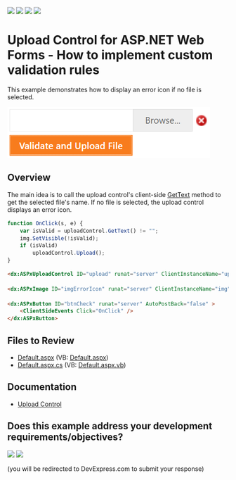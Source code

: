 <!-- default badges list -->
![](https://img.shields.io/endpoint?url=https://codecentral.devexpress.com/api/v1/VersionRange/128563386/13.1.5%2B)
[![](https://img.shields.io/badge/Open_in_DevExpress_Support_Center-FF7200?style=flat-square&logo=DevExpress&logoColor=white)](https://supportcenter.devexpress.com/ticket/details/E3908)
[![](https://img.shields.io/badge/📖_How_to_use_DevExpress_Examples-e9f6fc?style=flat-square)](https://docs.devexpress.com/GeneralInformation/403183)
[![](https://img.shields.io/badge/💬_Leave_Feedback-feecdd?style=flat-square)](#does-this-example-address-your-development-requirementsobjectives)
<!-- default badges end -->
# Upload Control for ASP.NET Web Forms - How to implement custom validation rules

This example demonstrates how to display an error icon if no file is selected.

![Error Icon](errorIcon.png)

## Overview

The main idea is to call the upload control's client-side [GetText](https://docs.devexpress.com/AspNet/js-ASPxClientUploadControl.GetText(index)) method to get the selected file's name. If no file is selected, the upload control displays an error icon.

```js
function OnClick(s, e) {
    var isValid = uploadControl.GetText() != "";
    img.SetVisible(!isValid);
    if (isValid)
        uploadControl.Upload();
}
```

```aspx
<dx:ASPxUploadControl ID="upload" runat="server" ClientInstanceName="uploadControl" ... />

<dx:ASPxImage ID="imgErrorIcon" runat="server" ClientInstanceName="img" ClientVisible="False" />

<dx:ASPxButton ID="btnCheck" runat="server" AutoPostBack="false" >
    <ClientSideEvents Click="OnClick" />
</dx:ASPxButton>
```

## Files to Review

* [Default.aspx](./CS/WebSite/Default.aspx) (VB: [Default.aspx](./VB/WebSite/Default.aspx))
* [Default.aspx.cs](./CS/WebSite/Default.aspx.cs) (VB: [Default.aspx.vb](./VB/WebSite/Default.aspx.vb))

## Documentation

* [Upload Control](https://docs.devexpress.com/AspNet/DevExpress.Web.ASPxUploadControl)
<!-- feedback -->
## Does this example address your development requirements/objectives?

[<img src="https://www.devexpress.com/support/examples/i/yes-button.svg"/>](https://www.devexpress.com/support/examples/survey.xml?utm_source=github&utm_campaign=asp-net-web-forms-upload-control-custom-validation&~~~was_helpful=yes) [<img src="https://www.devexpress.com/support/examples/i/no-button.svg"/>](https://www.devexpress.com/support/examples/survey.xml?utm_source=github&utm_campaign=asp-net-web-forms-upload-control-custom-validation&~~~was_helpful=no)

(you will be redirected to DevExpress.com to submit your response)
<!-- feedback end -->
